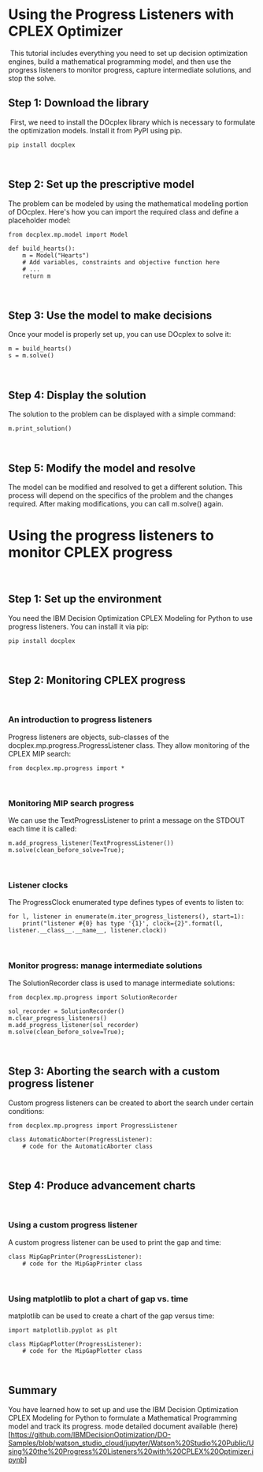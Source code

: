 # Using the Progress Listeners with CPLEX Optimizer
​
This tutorial includes everything you need to set up decision optimization engines, build a mathematical programming model, and then use the progress listeners to monitor progress, capture intermediate solutions, and stop the solve.
​
## Step 1: Download the library
​
First, we need to install the DOcplex library which is necessary to formulate the optimization models. Install it from PyPI using pip.
​
​
```
pip install docplex
```
​
## Step 2: Set up the prescriptive model
The problem can be modeled by using the mathematical modeling portion of DOcplex. Here's how you can import the required class and define a placeholder model:
​
```
from docplex.mp.model import Model
​
def build_hearts():
    m = Model("Hearts")
    # Add variables, constraints and objective function here
    # ...
    return m
```
​
## Step 3: Use the model to make decisions
Once your model is properly set up, you can use DOcplex to solve it:
​
```
m = build_hearts()
s = m.solve()
```
​
## Step 4: Display the solution
The solution to the problem can be displayed with a simple command:
​
```
m.print_solution()
```
​
## Step 5: Modify the model and resolve
The model can be modified and resolved to get a different solution. This process will depend on the specifics of the problem and the changes required. After making modifications, you can call m.solve() again.
​
# Using the progress listeners to monitor CPLEX progress
​
## Step 1: Set up the environment
You need the IBM Decision Optimization CPLEX Modeling for Python to use progress listeners. You can install it via pip:
​
```
pip install docplex
```
​
## Step 2: Monitoring CPLEX progress
​
### An introduction to progress listeners
Progress listeners are objects, sub-classes of the docplex.mp.progress.ProgressListener class. They allow monitoring of the CPLEX MIP search:
​
```
from docplex.mp.progress import *
```
​
### Monitoring MIP search progress
We can use the TextProgressListener to print a message on the STDOUT each time it is called:
​
```
m.add_progress_listener(TextProgressListener())
m.solve(clean_before_solve=True);
```
​
​
### Listener clocks
The ProgressClock enumerated type defines types of events to listen to:
​
```
for l, listener in enumerate(m.iter_progress_listeners(), start=1):
    print("listener #{0} has type '{1}', clock={2}".format(l, listener.__class__.__name__, listener.clock))
```
​
### Monitor progress: manage intermediate solutions
The SolutionRecorder class is used to manage intermediate solutions:
​
```
from docplex.mp.progress import SolutionRecorder
​
sol_recorder = SolutionRecorder()
m.clear_progress_listeners()
m.add_progress_listener(sol_recorder)
m.solve(clean_before_solve=True);
```
​
## Step 3: Aborting the search with a custom progress listener
Custom progress listeners can be created to abort the search under certain conditions:
​
```
from docplex.mp.progress import ProgressListener
​
class AutomaticAborter(ProgressListener):
    # code for the AutomaticAborter class
```
​
## Step 4: Produce advancement charts
​
### Using a custom progress listener
A custom progress listener can be used to print the gap and time:
```
class MipGapPrinter(ProgressListener):
    # code for the MipGapPrinter class
```
​
### Using matplotlib to plot a chart of gap vs. time
matplotlib can be used to create a chart of the gap versus time:
​
```
import matplotlib.pyplot as plt
​
class MipGapPlotter(ProgressListener):
    # code for the MipGapPlotter class
```
​
## Summary
You have learned how to set up and use the IBM Decision Optimization CPLEX Modeling for Python to formulate a Mathematical Programming model and track its progress. mode detailed document available (here)[https://github.com/IBMDecisionOptimization/DO-Samples/blob/watson_studio_cloud/jupyter/Watson%20Studio%20Public/Using%20the%20Progress%20Listeners%20with%20CPLEX%20Optimizer.ipynb]